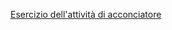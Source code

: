 
[Esercizio dell'attività di acconciatore](/accesso-unico/schede/parrucchiere/cittadini/index.html)
